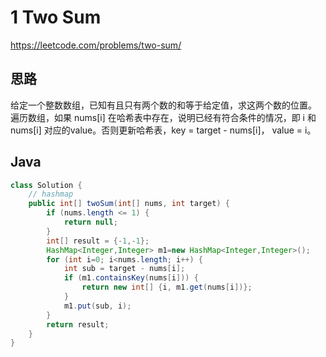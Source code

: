 # 1 Two Sum

https://leetcode.com/problems/two-sum/



## 思路

给定一个整数数组，已知有且只有两个数的和等于给定值，求这两个数的位置。 遍历数组，如果 nums[i] 在哈希表中存在，说明已经有符合条件的情况，即 i 和 nums[i] 对应的value。否则更新哈希表，key = target - nums[i]， value = i。

## Java

```java
class Solution {
    // hashmap
    public int[] twoSum(int[] nums, int target) {
        if (nums.length <= 1) {
            return null;
        }
        int[] result = {-1,-1};
        HashMap<Integer,Integer> m1=new HashMap<Integer,Integer>();  
        for (int i=0; i<nums.length; i++) {
            int sub = target - nums[i];
            if (m1.containsKey(nums[i])) {
                return new int[] {i, m1.get(nums[i])};
            }
            m1.put(sub, i);
        }
        return result;
    }
}
```

